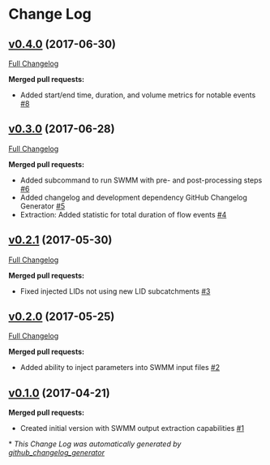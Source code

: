 # Change Log

## [v0.4.0](https://github.com/ubccr/ostrich-swmm/tree/v0.4.0) (2017-06-30)
[Full Changelog](https://github.com/ubccr/ostrich-swmm/compare/v0.3.0...v0.4.0)

**Merged pull requests:**

- Added start/end time, duration, and volume metrics for notable events [\#8](https://github.com/ubccr/ostrich-swmm/pull/8)

## [v0.3.0](https://github.com/ubccr/ostrich-swmm/tree/v0.3.0) (2017-06-28)
[Full Changelog](https://github.com/ubccr/ostrich-swmm/compare/v0.2.1...v0.3.0)

**Merged pull requests:**

- Added subcommand to run SWMM with pre- and post-processing steps [\#6](https://github.com/ubccr/ostrich-swmm/pull/6)
- Added changelog and development dependency GitHub Changelog Generator [\#5](https://github.com/ubccr/ostrich-swmm/pull/5)
- Extraction: Added statistic for total duration of flow events [\#4](https://github.com/ubccr/ostrich-swmm/pull/4)

## [v0.2.1](https://github.com/ubccr/ostrich-swmm/tree/v0.2.1) (2017-05-30)
[Full Changelog](https://github.com/ubccr/ostrich-swmm/compare/v0.2.0...v0.2.1)

**Merged pull requests:**

- Fixed injected LIDs not using new LID subcatchments [\#3](https://github.com/ubccr/ostrich-swmm/pull/3)

## [v0.2.0](https://github.com/ubccr/ostrich-swmm/tree/v0.2.0) (2017-05-25)
[Full Changelog](https://github.com/ubccr/ostrich-swmm/compare/v0.1.0...v0.2.0)

**Merged pull requests:**

- Added ability to inject parameters into SWMM input files [\#2](https://github.com/ubccr/ostrich-swmm/pull/2)

## [v0.1.0](https://github.com/ubccr/ostrich-swmm/tree/v0.1.0) (2017-04-21)
**Merged pull requests:**

- Created initial version with SWMM output extraction capabilities [\#1](https://github.com/ubccr/ostrich-swmm/pull/1)



\* *This Change Log was automatically generated by [github_changelog_generator](https://github.com/skywinder/Github-Changelog-Generator)*